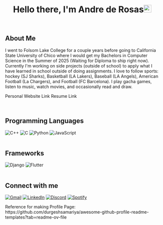 <h1 align="center"><b>Hello there, I'm Andre de Rosas</b><img src="https://media.giphy.com/media/hvRJCLFzcasrR4ia7z/giphy.gif" width="25"></h1>

<br>

<h2>About Me</h2>
<p>
I went to Folsom Lake College for a couple years before going to California State University of Chico where I would get my Bachelors in Computer Science in the Summer of 2025 (Waiting for Diploma to ship right now).
Currently I'm working on side projects (outside of school) to apply what I have learned in school outside of doing assignments.
I love to follow sports: hockey (SJ Sharks), Basketball (LA Lakers), Baseball (LA Angels), American Football (La Chargers), and Football (FC Barcelona).
I play gacha games, listen to music, watch movies, and occasionally read and draw.

Personal Website Link
Resume Link
</p>
<br>

<h2>Programming Languages</h2>
<div>
    <img alt="C++" src="https://img.shields.io/badge/C++%20-%2300599C.svg?style=flat-square&logo=c%2B%2B&logoColor=white">
    <img alt="C" src="https://img.shields.io/badge/C%20-%232370ED.svg?style=flat-square&logo=c&logoColor=white">
    <img alt="Python" src="https://img.shields.io/badge/Python%20-%2314354C.svg?style=flat-square&logo=python&logoColor=white">
    <img alt="JavaScript" src="https://img.shields.io/badgeJavaScript%20-%23F7DF1E.svg?style=flat-square&logo=javascriptlogoColor=white">
</div>

<br>

<h2>Frameworks</h2>
<div>
    <img alt="Django" src="https://img.shields.io/badge/C++%20-%2300599C.svg?style=flat-square&logo=c%2B%2B&logoColor=white">
    <img alt="Flutter" src="https://img.shields.io/badge/Flutter-02569B?style=for-the-badge&logo=flutter&logoColor=white">
</div>
<br>

<h2>Connect with me</h2>
<div>
    <a href="mailto:andrederosasadr@gmail.com" target="_blank"><img src="https://img.shields.io/badge/Gmail-D14836?style=flat-square&logo=gmail&logoColor=white" alt="Gmail"></a>
    <a href="https://linkedin.com/in/andre-de-rosas-a89044355/" target="_blank"><img src="https://img.shields.io/badge/LinkedIn-%230077B5.svg?&style=flat-square&logo=linkedin&logoColor=white" alt="LinkedIn"></a>
    <a href="" target="_blank"><img src="https://img.shields.io/badge/Discord-%235865F2.svg?style=flat-square&logo=discord&logoColor=white" alt="Discord"></a>
    <a href="https://open.spotify.com/user/31hilmqs5c4tdwxybvz5j4fyqjdu" target="_blank"><img src="https://img.shields.io/badge/Spotify-%231ED760.svg?&style=flat-square&logo=spotify&logoColor=white" alt="Spotify"></a>
</div>

<p>Reference for making Profile Page: https://github.com/durgeshsamariya/awesome-github-profile-readme-templates?tab=readme-ov-file<p>


